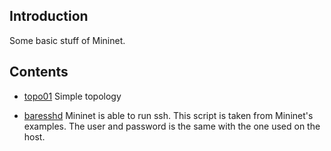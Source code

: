 ## Introduction

Some basic stuff of Mininet.

## Contents

* [topo01](topo01.py)
Simple topology

* [baresshd](baresshd.py) 
Mininet is able to run ssh. This script is taken from Mininet's examples. 
The user and password is the same with the one used on the host.
